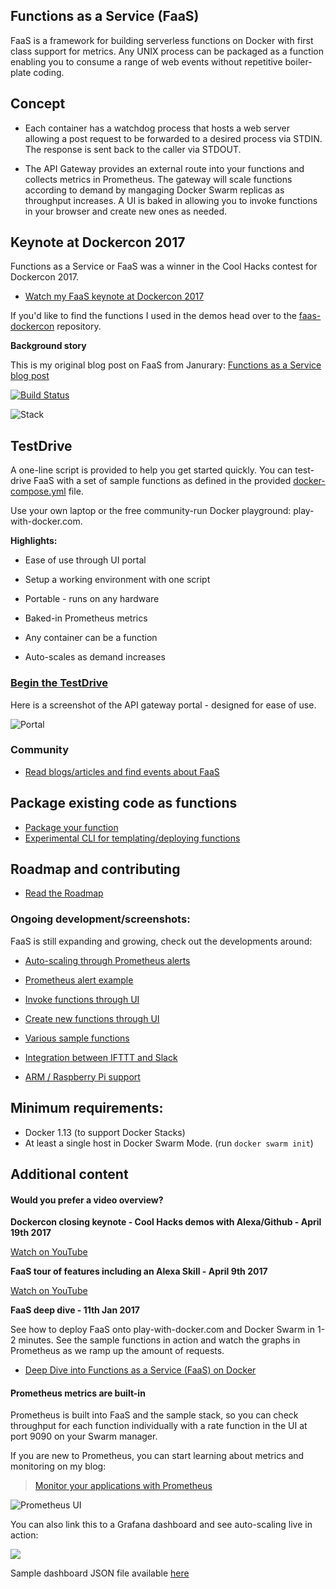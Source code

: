 ## Functions as a Service (FaaS)

FaaS is a framework for building serverless functions on Docker with first class support for metrics. Any UNIX process can be packaged as a function enabling you to consume a range of web events without repetitive boiler-plate coding.

## Concept

* Each container has a watchdog process that hosts a web server allowing a post request to be forwarded to a desired process via STDIN. The response is sent back to the caller via STDOUT.

* The API Gateway provides an external route into your functions and collects metrics in Prometheus. The gateway will scale functions according to demand by mangaging Docker Swarm replicas as throughput increases. A UI is baked in allowing you to invoke functions in your browser and create new ones as needed.

## Keynote at Dockercon 2017

Functions as a Service or FaaS was a winner in the Cool Hacks contest for Dockercon 2017.

* [Watch my FaaS keynote at Dockercon 2017](https://blog.docker.com/2017/04/dockercon-2017-mobys-cool-hack-sessions/)

If you'd like to find the functions I used in the demos head over to the [faas-dockercon](https://github.com/alexellis/faas-dockercon/) repository.

**Background story**

This is my original blog post on FaaS from Janurary: [Functions as a Service blog post](http://blog.alexellis.io/functions-as-a-service/)

[![Build
Status](https://travis-ci.org/alexellis/faas.svg?branch=master)](https://travis-ci.org/alexellis/faas)

![Stack](http://blog.alexellis.io/content/images/2017/04/faas_hi.png)

## TestDrive

A one-line script is provided to help you get started quickly. You can test-drive FaaS with a set of sample functions as defined in the provided [docker-compose.yml](https://github.com/alexellis/faas/blob/master/docker-compose.yml) file. 

Use your own laptop or the free community-run Docker playground: play-with-docker.com.

**Highlights:**

* Ease of use through UI portal
* Setup a working environment with one script
* Portable - runs on any hardware

* Baked-in Prometheus metrics
* Any container can be a function
* Auto-scales as demand increases

### [Begin the TestDrive](https://github.com/alexellis/faas/blob/master/TestDrive.md)

Here is a screenshot of the API gateway portal - designed for ease of use.

![Portal](https://pbs.twimg.com/media/C7bkpZbWwAAnKsx.jpg)

### Community

* [Read blogs/articles and find events about FaaS](https://github.com/alexellis/faas/blob/master/community.md)

## Package existing code as functions

* [Package your function](https://github.com/alexellis/faas/blob/master/DEV.md)
* [Experimental CLI for templating/deploying functions](https://github.com/alexellis/faas-cli)

## Roadmap and contributing

* [Read the Roadmap](https://github.com/alexellis/faas/blob/master/ROADMAP.md)

### Ongoing development/screenshots:

FaaS is still expanding and growing, check out the developments around:

* [Auto-scaling through Prometheus alerts](https://twitter.com/alexellisuk/status/825295438412709888)
* [Prometheus alert example](https://twitter.com/alexellisuk/status/823262200236277762)
* [Invoke functions through UI](https://twitter.com/alexellisuk/status/823262200236277762)
* [Create new functions through UI](https://twitter.com/alexellisuk/status/835047437588905984)
* [Various sample functions](https://github.com/alexellis/faas/blob/master/docker-compose.yml)
* [Integration between IFTTT and Slack](https://twitter.com/alexellisuk/status/857300138745876483)

* [ARM / Raspberry Pi support](https://gist.github.com/alexellis/665332cd8bd9657c9649d0cd6c2dc187)

## Minimum requirements: 
* Docker 1.13 (to support Docker Stacks)
* At least a single host in Docker Swarm Mode. (run `docker swarm init`)

## Additional content

#### Would you prefer a video overview?

**Dockercon closing keynote - Cool Hacks demos with Alexa/Github - April 19th 2017**

[Watch on YouTube](https://www.youtube.com/watch?v=-h2VTE9WnZs&t=961s&list=PLlIapFDp305AiwA17mUNtgi5-u23eHm5j&index=1)

**FaaS tour of features including an Alexa Skill - April 9th 2017**

[Watch on YouTube](https://www.youtube.com/watch?v=BK076ChLKKE)

**FaaS deep dive - 11th Jan 2017**

See how to deploy FaaS onto play-with-docker.com and Docker Swarm in 1-2 minutes. See the sample functions in action and watch the graphs in Prometheus as we ramp up the amount of requests. 

* [Deep Dive into Functions as a Service (FaaS) on Docker](https://www.youtube.com/watch?v=sp1B7l5mEzc)

#### Prometheus metrics are built-in

Prometheus is built into FaaS and the sample stack, so you can check throughput for each function individually with a rate function in the UI at port 9090 on your Swarm manager.

If you are new to Prometheus, you can start learning about metrics and monitoring on my blog:

> [Monitor your applications with Prometheus](http://blog.alexellis.io/prometheus-monitoring/)

![Prometheus UI](https://pbs.twimg.com/media/C7bkiT9X0AASVuu.jpg)

You can also link this to a Grafana dashboard and see auto-scaling live in action:

![](https://pbs.twimg.com/media/C9caE6CXUAAX_64.jpg:large)

Sample dashboard JSON file available [here](https://github.com/alexellis/faas/blob/master/contrib/grafana.json)
